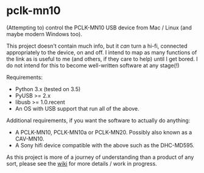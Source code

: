 # pclk-mn10
(Attempting to) control the PCLK-MN10 USB device from Mac / Linux (and maybe modern Windows too).

This project doesn't contain much info, but it _can_ turn a hi-fi, connected appropriately to the device, on and off.
I intend to map as many functions of the link as is useful to me (and others, if they care to help) until I get bored.
I do not intend for this to become well-written software at any stage(!)

Requirements:
 - Python 3.x (tested on 3.5)
 - PyUSB >= 2.x 
 - libusb >= 1.0.recent
 - An OS with USB support that run all of the above.
 
Additional requirements, if you want the software to actually do anything:
 - A PCLK-MN10, PCLK-MN10a or PCLK-MN20.  Possibly also known as a CAV-MN10.
 - A Sony hifi device compatible with the above such as the DHC-MD595.

As this project is more of a journey of understanding than a product of any sort, please see the [wiki](https://github.com/4gra/pclk-mn10/wiki) for more details / work in progress.
